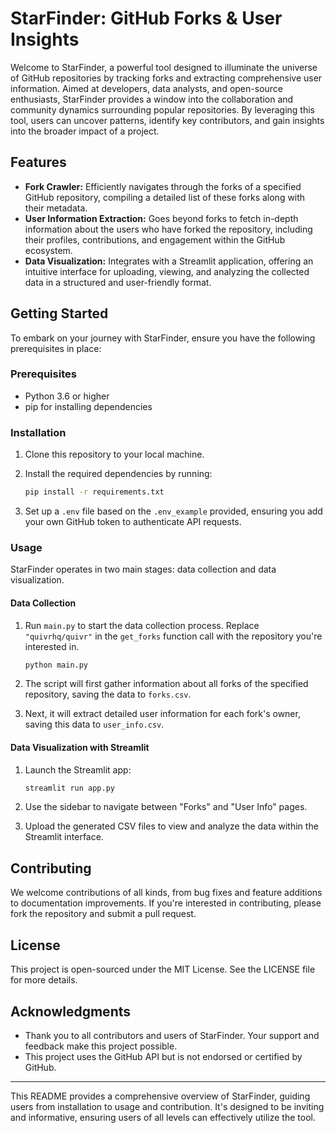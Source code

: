 # StarFinder: GitHub Forks & User Insights

Welcome to StarFinder, a powerful tool designed to illuminate the universe of GitHub repositories by tracking forks and extracting comprehensive user information. Aimed at developers, data analysts, and open-source enthusiasts, StarFinder provides a window into the collaboration and community dynamics surrounding popular repositories. By leveraging this tool, users can uncover patterns, identify key contributors, and gain insights into the broader impact of a project.

## Features

- **Fork Crawler:** Efficiently navigates through the forks of a specified GitHub repository, compiling a detailed list of these forks along with their metadata.
- **User Information Extraction:** Goes beyond forks to fetch in-depth information about the users who have forked the repository, including their profiles, contributions, and engagement within the GitHub ecosystem.
- **Data Visualization:** Integrates with a Streamlit application, offering an intuitive interface for uploading, viewing, and analyzing the collected data in a structured and user-friendly format.

## Getting Started

To embark on your journey with StarFinder, ensure you have the following prerequisites in place:

### Prerequisites

- Python 3.6 or higher
- pip for installing dependencies

### Installation

1. Clone this repository to your local machine.
2. Install the required dependencies by running:

    ```bash
    pip install -r requirements.txt
    ```

3. Set up a `.env` file based on the `.env_example` provided, ensuring you add your own GitHub token to authenticate API requests.

### Usage

StarFinder operates in two main stages: data collection and data visualization.

#### Data Collection

1. Run `main.py` to start the data collection process. Replace `"quivrhq/quivr"` in the `get_forks` function call with the repository you're interested in.

    ```bash
    python main.py
    ```

2. The script will first gather information about all forks of the specified repository, saving the data to `forks.csv`.
3. Next, it will extract detailed user information for each fork's owner, saving this data to `user_info.csv`.

#### Data Visualization with Streamlit

1. Launch the Streamlit app:

    ```bash
    streamlit run app.py
    ```

2. Use the sidebar to navigate between "Forks" and "User Info" pages.
3. Upload the generated CSV files to view and analyze the data within the Streamlit interface.

## Contributing

We welcome contributions of all kinds, from bug fixes and feature additions to documentation improvements. If you're interested in contributing, please fork the repository and submit a pull request.

## License

This project is open-sourced under the MIT License. See the LICENSE file for more details.

## Acknowledgments

- Thank you to all contributors and users of StarFinder. Your support and feedback make this project possible.
- This project uses the GitHub API but is not endorsed or certified by GitHub.

---

This README provides a comprehensive overview of StarFinder, guiding users from installation to usage and contribution. It's designed to be inviting and informative, ensuring users of all levels can effectively utilize the tool.